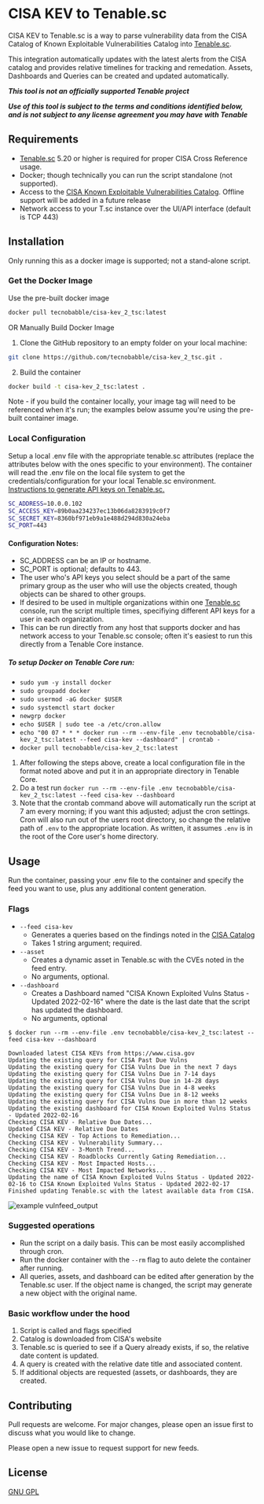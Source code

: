 
# CISA KEV to Tenable.sc

CISA KEV to Tenable.sc is a way to parse vulnerability data from the CISA Catalog of Known Exploitable Vulnerabilities Catalog into [Tenable.sc](https://www.tenable.com/products/tenable-sc).

This integration automatically updates with the latest alerts from the CISA catalog and provides relative timelines for tracking and remedation.  Assets, Dashboards and Queries can be created and updated automatically.

***This tool is not an officially supported Tenable project***

***Use of this tool is subject to the terms and conditions identified below, and is not subject to any license agreement you may have with Tenable***

## Requirements
* [Tenable.sc](https://www.tenable.com/products/tenable-sc) 5.20 or higher is required for proper CISA Cross Reference usage.
* Docker; though technically you can run the script standalone (not supported).
* Access to the [CISA Known Exploitable Vulnerabilities Catalog](https://www.cisa.gov/sites/default/files/feeds/known_exploited_vulnerabilities.json).  Offline support will be added in a future release
* Network access to your T.sc instance over the UI/API interface (default is TCP 443)

## Installation
Only running this as a docker image is supported; not a stand-alone script.

### Get the Docker Image

Use the pre-built docker image

```bash
docker pull tecnobabble/cisa-kev_2_tsc:latest
```

OR Manually Build Docker Image

1. Clone the GitHub repository to an empty folder on your local machine:
```bash
git clone https://github.com/tecnobabble/cisa-kev_2_tsc.git .
```
2. Build the container
```bash
docker build -t cisa-kev_2_tsc:latest .
```

Note - if you build the container locally, your image tag will need to be referenced when it's run; the examples below assume you're using the pre-built container image.

### Local Configuration
Setup a local .env file with the appropriate tenable.sc attributes (replace the attributes below with the ones specific to your environment). The container will read the .env file on the local file system to get the credentials/configuration for your local Tenable.sc environment. [Instructions to generate API keys on Tenable.sc.](https://docs.tenable.com/tenablesc/Content/GenerateAPIKey.htm)

```bash
SC_ADDRESS=10.0.0.102
SC_ACCESS_KEY=89b0aa234237ec13b06da8283919c0f7
SC_SECRET_KEY=8360bf971eb9a1e488d294d830a24eba
SC_PORT=443
```


#### Configuration Notes:
* SC_ADDRESS can be an IP or hostname.
* SC_PORT is optional; defaults to 443.
* The user who's API keys you select should be a part of the same primary group as the user who will use the objects created, though objects can be shared to other groups. 
* If desired to be used in multiple organizations within one [Tenable.sc](https://www.tenable.com/products/tenable-sc) console, run the script multiple times, specifiying different API keys for a user in each organization.
* This can be run directly from any host that supports docker and has network access to your Tenable.sc console; often it's easiest to run this directly from a Tenable Core instance.

##### To setup Docker on Tenable Core run:
* `sudo yum -y install docker`
* `sudo groupadd docker`
* `sudo usermod -aG docker $USER`
* `sudo systemctl start docker`
* `newgrp docker`
* `echo $USER | sudo tee -a /etc/cron.allow`
* `echo "00 07 * * * docker run --rm --env-file .env tecnobabble/cisa-kev_2_tsc:latest --feed cisa-kev --dashboard" | crontab -`
* `docker pull tecnobabble/cisa-kev_2_tsc:latest`

1. After following the steps above, create a local configuration file in the format noted above and put it in an appropriate directory in Tenable Core. 
2. Do a test run `docker run --rm --env-file .env tecnobabble/cisa-kev_2_tsc:latest --feed cisa-kev --dashboard`
3. Note that the crontab command above will automatically run the script at 7 am every morning; if you want this adjusted; adjust the cron settings.  Cron will also run out of the users root directory, so change the relative path of `.env` to the appropriate location. As written, it assumes `.env` is in the root of the Core user's home directory.

## Usage

Run the container, passing your .env file to the container and specify the feed you want to use, plus any additional content generation.

### Flags
 - `--feed cisa-kev`
	 - Generates a queries based on the findings noted in the [CISA Catalog](https://www.cisa.gov/known-exploited-vulnerabilities-catalog)
	 - Takes 1 string argument; required.  
 -  `--asset`
	 - Creates a dynamic asset in Tenable.sc with the CVEs noted in the feed entry.
	 - No arguments, optional.
 - `--dashboard`
    - Creates a Dashboard named "CISA Known Exploited Vulns Status - Updated 2022-02-16" where the date is the last date that the script has updated the dashboard.
    - No arguments, optional
	 
```
$ docker run --rm --env-file .env tecnobabble/cisa-kev_2_tsc:latest --feed cisa-kev --dashboard

Downloaded latest CISA KEVs from https://www.cisa.gov
Updating the existing query for CISA Past Due Vulns
Updating the existing query for CISA Vulns Due in the next 7 days
Updating the existing query for CISA Vulns Due in 7-14 days
Updating the existing query for CISA Vulns Due in 14-28 days
Updating the existing query for CISA Vulns Due in 4-8 weeks
Updating the existing query for CISA Vulns Due in 8-12 weeks
Updating the existing query for CISA Vulns Due in more than 12 weeks
Updating the existing dashboard for CISA Known Exploited Vulns Status - Updated 2022-02-16
Checking CISA KEV - Relative Due Dates...
Updated CISA KEV - Relative Due Dates
Checking CISA KEV - Top Actions to Remediation...
Checking CISA KEV - Vulnerability Summary...
Checking CISA KEV - 3-Month Trend...
Checking CISA KEV - Roadblocks Currently Gating Remediation...
Checking CISA KEV - Most Impacted Hosts...
Checking CISA KEV - Most Impacted Networks...
Updating the name of CISA Known Exploited Vulns Status - Updated 2022-02-16 to CISA Known Exploited Vulns Status - Updated 2022-02-17
Finished updating Tenable.sc with the latest available data from CISA.
```
![example vulnfeed_output](https://res.cloudinary.com/salted-security/image/upload/v1645112723/Github/cisa-kev-dashboard_krzshz.png)

### Suggested operations
* Run the script on a daily basis.  This can be most easily accomplished through cron.
* Run the docker container with the `--rm` flag to auto delete the container after running.
* All queries, assets, and dashboard can be edited after generation by the Tenable.sc user.  If the object name is changed, the script may generate a new object with the original name.

### Basic workflow under the hood
1. Script is called and flags specified
2. Catalog is downloaded from CISA's website
3. Tenable.sc is queried to see if a Query already exists, if so, the relative date content is updated.
6. A query is created with the relative date title and associated content.
7. If additional objects are requested (assets, or dashboards, they are created.

## Contributing
Pull requests are welcome. For major changes, please open an issue first to discuss what you would like to change.

Please open a new issue to request support for new feeds.

## License
[GNU GPL](https://choosealicense.com/licenses/gpl-3.0/)
